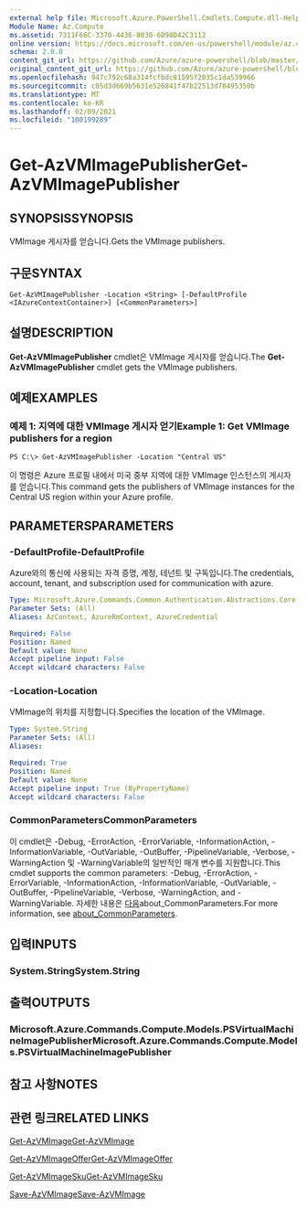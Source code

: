 ```yaml
---
external help file: Microsoft.Azure.PowerShell.Cmdlets.Compute.dll-Help.xml
Module Name: Az.Compute
ms.assetid: 7311F66C-3370-4436-8030-6D98D42C3112
online version: https://docs.microsoft.com/en-us/powershell/module/az.compute/get-azvmimagepublisher
schema: 2.0.0
content_git_url: https://github.com/Azure/azure-powershell/blob/master/src/Compute/Compute/help/Get-AzVMImagePublisher.md
original_content_git_url: https://github.com/Azure/azure-powershell/blob/master/src/Compute/Compute/help/Get-AzVMImagePublisher.md
ms.openlocfilehash: 947c792c68a314fcfbdc81595f2035c1da539966
ms.sourcegitcommit: c05d3d669b5631e526841f47b22513d78495350b
ms.translationtype: MT
ms.contentlocale: ko-KR
ms.lasthandoff: 02/09/2021
ms.locfileid: "100199289"
---
```

# <span data-ttu-id="bc571-101">Get-AzVMImagePublisher</span><span class="sxs-lookup"><span data-stu-id="bc571-101">Get-AzVMImagePublisher</span></span>

## <span data-ttu-id="bc571-102">SYNOPSIS</span><span class="sxs-lookup"><span data-stu-id="bc571-102">SYNOPSIS</span></span>
<span data-ttu-id="bc571-103">VMImage 게시자를 얻습니다.</span><span class="sxs-lookup"><span data-stu-id="bc571-103">Gets the VMImage publishers.</span></span>

## <span data-ttu-id="bc571-104">구문</span><span class="sxs-lookup"><span data-stu-id="bc571-104">SYNTAX</span></span>

```
Get-AzVMImagePublisher -Location <String> [-DefaultProfile <IAzureContextContainer>] [<CommonParameters>]
```

## <span data-ttu-id="bc571-105">설명</span><span class="sxs-lookup"><span data-stu-id="bc571-105">DESCRIPTION</span></span>
<span data-ttu-id="bc571-106">**Get-AzVMImagePublisher** cmdlet은 VMImage 게시자를 얻습니다.</span><span class="sxs-lookup"><span data-stu-id="bc571-106">The **Get-AzVMImagePublisher** cmdlet gets the VMImage publishers.</span></span>

## <span data-ttu-id="bc571-107">예제</span><span class="sxs-lookup"><span data-stu-id="bc571-107">EXAMPLES</span></span>

### <span data-ttu-id="bc571-108">예제 1: 지역에 대한 VMImage 게시자 얻기</span><span class="sxs-lookup"><span data-stu-id="bc571-108">Example 1: Get VMImage publishers for a region</span></span>
```
PS C:\> Get-AzVMImagePublisher -Location "Central US"
```

<span data-ttu-id="bc571-109">이 명령은 Azure 프로필 내에서 미국 중부 지역에 대한 VMImage 인스턴스의 게시자를 얻습니다.</span><span class="sxs-lookup"><span data-stu-id="bc571-109">This command gets the publishers of VMImage instances for the Central US region within your Azure profile.</span></span>

## <span data-ttu-id="bc571-110">PARAMETERS</span><span class="sxs-lookup"><span data-stu-id="bc571-110">PARAMETERS</span></span>

### <span data-ttu-id="bc571-111">-DefaultProfile</span><span class="sxs-lookup"><span data-stu-id="bc571-111">-DefaultProfile</span></span>
<span data-ttu-id="bc571-112">Azure와의 통신에 사용되는 자격 증명, 계정, 테넌트 및 구독입니다.</span><span class="sxs-lookup"><span data-stu-id="bc571-112">The credentials, account, tenant, and subscription used for communication with azure.</span></span>

```yaml
Type: Microsoft.Azure.Commands.Common.Authentication.Abstractions.Core.IAzureContextContainer
Parameter Sets: (All)
Aliases: AzContext, AzureRmContext, AzureCredential

Required: False
Position: Named
Default value: None
Accept pipeline input: False
Accept wildcard characters: False
```

### <span data-ttu-id="bc571-113">-Location</span><span class="sxs-lookup"><span data-stu-id="bc571-113">-Location</span></span>
<span data-ttu-id="bc571-114">VMImage의 위치를 지정합니다.</span><span class="sxs-lookup"><span data-stu-id="bc571-114">Specifies the location of the VMImage.</span></span>

```yaml
Type: System.String
Parameter Sets: (All)
Aliases:

Required: True
Position: Named
Default value: None
Accept pipeline input: True (ByPropertyName)
Accept wildcard characters: False
```

### <span data-ttu-id="bc571-115">CommonParameters</span><span class="sxs-lookup"><span data-stu-id="bc571-115">CommonParameters</span></span>
<span data-ttu-id="bc571-116">이 cmdlet은 -Debug, -ErrorAction, -ErrorVariable, -InformationAction, -InformationVariable, -OutVariable, -OutBuffer, -PipelineVariable, -Verbose, -WarningAction 및 -WarningVariable의 일반적인 매개 변수를 지원합니다.</span><span class="sxs-lookup"><span data-stu-id="bc571-116">This cmdlet supports the common parameters: -Debug, -ErrorAction, -ErrorVariable, -InformationAction, -InformationVariable, -OutVariable, -OutBuffer, -PipelineVariable, -Verbose, -WarningAction, and -WarningVariable.</span></span> <span data-ttu-id="bc571-117">자세한 내용은 [다음](http://go.microsoft.com/fwlink/?LinkID=113216)about_CommonParameters.</span><span class="sxs-lookup"><span data-stu-id="bc571-117">For more information, see [about_CommonParameters](http://go.microsoft.com/fwlink/?LinkID=113216).</span></span>

## <span data-ttu-id="bc571-118">입력</span><span class="sxs-lookup"><span data-stu-id="bc571-118">INPUTS</span></span>

### <span data-ttu-id="bc571-119">System.String</span><span class="sxs-lookup"><span data-stu-id="bc571-119">System.String</span></span>

## <span data-ttu-id="bc571-120">출력</span><span class="sxs-lookup"><span data-stu-id="bc571-120">OUTPUTS</span></span>

### <span data-ttu-id="bc571-121">Microsoft.Azure.Commands.Compute.Models.PSVirtualMachineImagePublisher</span><span class="sxs-lookup"><span data-stu-id="bc571-121">Microsoft.Azure.Commands.Compute.Models.PSVirtualMachineImagePublisher</span></span>

## <span data-ttu-id="bc571-122">참고 사항</span><span class="sxs-lookup"><span data-stu-id="bc571-122">NOTES</span></span>

## <span data-ttu-id="bc571-123">관련 링크</span><span class="sxs-lookup"><span data-stu-id="bc571-123">RELATED LINKS</span></span>

[<span data-ttu-id="bc571-124">Get-AzVMImage</span><span class="sxs-lookup"><span data-stu-id="bc571-124">Get-AzVMImage</span></span>](./Get-AzVMImage.md)

[<span data-ttu-id="bc571-125">Get-AzVMImageOffer</span><span class="sxs-lookup"><span data-stu-id="bc571-125">Get-AzVMImageOffer</span></span>](./Get-AzVMImageOffer.md)

[<span data-ttu-id="bc571-126">Get-AzVMImageSku</span><span class="sxs-lookup"><span data-stu-id="bc571-126">Get-AzVMImageSku</span></span>](./Get-AzVMImageSku.md)

[<span data-ttu-id="bc571-127">Save-AzVMImage</span><span class="sxs-lookup"><span data-stu-id="bc571-127">Save-AzVMImage</span></span>](./Save-AzVMImage.md)


